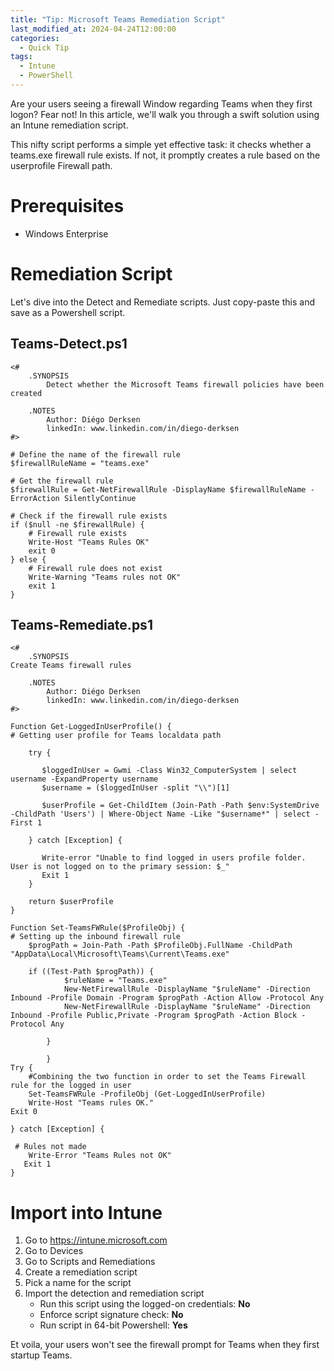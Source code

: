 ```yaml
---
title: "Tip: Microsoft Teams Remediation Script"
last_modified_at: 2024-04-24T12:00:00
categories:
  - Quick Tip
tags:
  - Intune
  - PowerShell
---
```


Are your users seeing a firewall Window regarding Teams when they first logon? Fear not! In this article, we'll walk you through a swift solution using an Intune remediation script.


This nifty script performs a simple yet effective task: it checks whether a teams.exe firewall rule exists. If not, it promptly creates a rule based on the userprofile Firewall path.

# Prerequisites
- Windows Enterprise


# Remediation Script

Let's dive into the Detect and Remediate scripts. Just copy-paste this and save as a Powershell script.

## Teams-Detect.ps1

```
<#
    .SYNOPSIS
        Detect whether the Microsoft Teams firewall policies have been created

    .NOTES
        Author: Diégo Derksen
        linkedIn: www.linkedin.com/in/diego-derksen
#>

# Define the name of the firewall rule
$firewallRuleName = "teams.exe"

# Get the firewall rule
$firewallRule = Get-NetFirewallRule -DisplayName $firewallRuleName -ErrorAction SilentlyContinue

# Check if the firewall rule exists
if ($null -ne $firewallRule) {
    # Firewall rule exists
    Write-Host "Teams Rules OK"
    exit 0
} else {
    # Firewall rule does not exist
    Write-Warning "Teams rules not OK"
    exit 1
}
```

## Teams-Remediate.ps1

```
<#
    .SYNOPSIS
Create Teams firewall rules

    .NOTES
        Author: Diégo Derksen
        linkedIn: www.linkedin.com/in/diego-derksen
#>

Function Get-LoggedInUserProfile() {
# Getting user profile for Teams localdata path

    try {
    
       $loggedInUser = Gwmi -Class Win32_ComputerSystem | select username -ExpandProperty username
       $username = ($loggedInUser -split "\\")[1]

       $userProfile = Get-ChildItem (Join-Path -Path $env:SystemDrive -ChildPath 'Users') | Where-Object Name -Like "$username*" | select -First 1
       
    } catch [Exception] {
    
       Write-error "Unable to find logged in users profile folder. User is not logged on to the primary session: $_"
       Exit 1
    }

    return $userProfile
}

Function Set-TeamsFWRule($ProfileObj) {
# Setting up the inbound firewall rule
    $progPath = Join-Path -Path $ProfileObj.FullName -ChildPath "AppData\Local\Microsoft\Teams\Current\Teams.exe"

    if ((Test-Path $progPath)) {
            $ruleName = "Teams.exe"
            New-NetFirewallRule -DisplayName "$ruleName" -Direction Inbound -Profile Domain -Program $progPath -Action Allow -Protocol Any
            New-NetFirewallRule -DisplayName "$ruleName" -Direction Inbound -Profile Public,Private -Program $progPath -Action Block -Protocol Any

        }             
            
        }
Try {
    #Combining the two function in order to set the Teams Firewall rule for the logged in user
    Set-TeamsFWRule -ProfileObj (Get-LoggedInUserProfile)
    Write-Host "Teams rules OK."
Exit 0

} catch [Exception] {
    
 # Rules not made
    Write-Error "Teams Rules not OK"
   Exit 1
}

```

# Import into Intune

1. Go to https://intune.microsoft.com
1. Go to Devices
1. Go to Scripts and Remediations
1. Create a remediation script
1. Pick a name for the script
1. Import the detection and remediation script
    - Run this script using the logged-on credentials: **No**
    - Enforce script signature check: **No**
    - Run script in 64-bit Powershell: **Yes**

Et voila, your users won't see the firewall prompt for Teams when they first startup Teams.